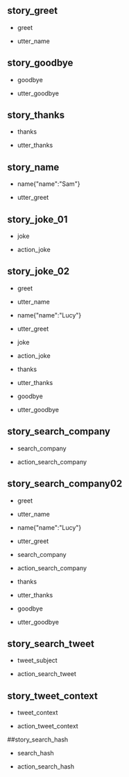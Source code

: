 ## story_greet <!--- The name of the story. It is not mandatory, but useful for debugging. --> 
* greet <!--- User input expressed as intent. In this case it represents users message 'Hello'. --> 
 - utter_name <!--- The response of the chatbot expressed as an action. In this case it represents chatbot's response 'Hello, how can I help?' --> 
 
## story_goodbye
* goodbye
 - utter_goodbye

## story_thanks
* thanks
 - utter_thanks
 
## story_name
* name{"name":"Sam"}
 - utter_greet
 

## story_joke_01
* joke
 - action_joke
 
## story_joke_02
* greet
 - utter_name
* name{"name":"Lucy"} <!--- User response with an entity. In this case it represents user message 'My name is Lucy.' --> 
 - utter_greet
* joke
 - action_joke
* thanks
 - utter_thanks
* goodbye
 - utter_goodbye 
  
## story_search_company
 * search_company
  - action_search_company
  
## story_search_company02
* greet
 - utter_name
* name{"name":"Lucy"} <!--- User response with an entity. In this case it represents user message 'My name is Lucy.' --> 
 - utter_greet
* search_company
 - action_search_company
* thanks
 - utter_thanks
* goodbye
 - utter_goodbye
 
 ## story_search_tweet
 * tweet_subject
  - action_search_tweet
  
  ## story_tweet_context
  * tweet_context
  - action_tweet_context
  
  ##story_search_hash
  * search_hash
  - action_search_hash
 
 
